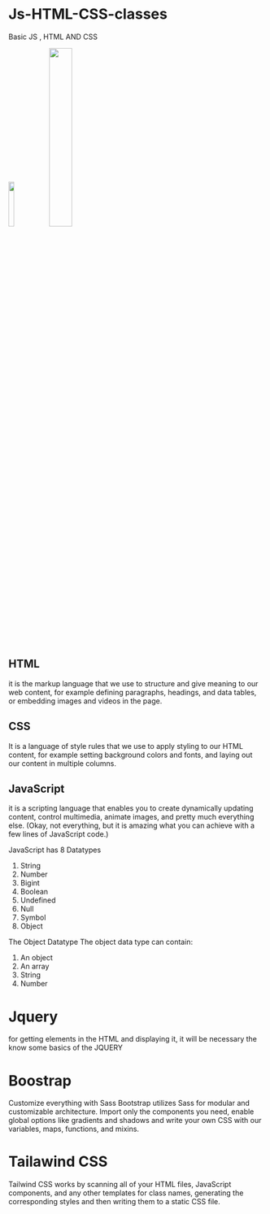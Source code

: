 # Js-HTML-CSS-classes
Basic JS , HTML AND CSS
<div>
 <img style="width: 15%;height:15%;" src="https://upload.wikimedia.org/wikipedia/commons/6/6a/JavaScript-logo.png"> 
 <img style=width:30%;height:30% src="https://miro.medium.com/v2/resize:fit:792/1*lJ32Bl-lHWmNMUSiSq17gQ.png">
</div>

## HTML

it is the markup language that we use to structure and give meaning to our web content, for example defining paragraphs, headings, and data tables, or embedding images and videos in the page.

## CSS

It is a language of style rules that we use to apply styling to our HTML content, for example setting background colors and fonts, and laying out our content in multiple columns.


## JavaScript

it is a scripting language that enables you to create dynamically updating content, control multimedia, animate images, and pretty much everything else. (Okay, not everything, but it is amazing what you can achieve with a few lines of JavaScript code.)


JavaScript has 8 Datatypes
1. String
2. Number
3. Bigint
4. Boolean
5. Undefined
6. Null
7. Symbol
8. Object

The Object Datatype
The object data type can contain:

1. An object
2. An array
3. String
4. Number

# Jquery 
for getting elements in the HTML and displaying it, it will be necessary the know some basics of the JQUERY

# Boostrap
Customize everything with Sass
Bootstrap utilizes Sass for modular and customizable architecture. Import only the components you need, enable global options like gradients and shadows and write your own CSS with our variables, maps, functions, and mixins.

# Tailawind CSS

Tailwind CSS works by scanning all of your HTML files, JavaScript components, and any other templates for class names, generating the corresponding styles and then writing them to a static CSS file.

